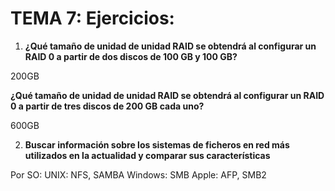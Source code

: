 
# TEMA 7: Ejercicios:


1. **¿Qué tamaño de unidad de unidad RAID se obtendrá al configurar un RAID 0 a partir de dos discos de 100 GB y 100 GB?**

200GB

**¿Qué tamaño de unidad de unidad RAID se obtendrá al configurar un RAID 0 a partir de tres discos de 200 GB cada uno?**

600GB


2. **Buscar información sobre los sistemas de ficheros en red más utilizados en la actualidad y comparar sus características**


Por SO:
	UNIX: NFS, SAMBA
	Windows: SMB
	Apple: AFP, SMB2

